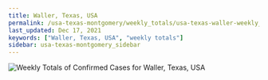 ```yaml
---
title: Waller, Texas, USA
permalink: /usa-texas-montgomery/weekly_totals/usa-texas-waller-weekly_totals.html
last_updated: Dec 17, 2021
keywords: ["Waller, Texas, USA", "weekly totals"]
sidebar: usa-texas-montgomery_sidebar
---
```


![Weekly Totals of Confirmed Cases for Waller, Texas, USA](/covid_tracker/images/graphs/usa-texas-waller-weekly_totals_graph.png)
